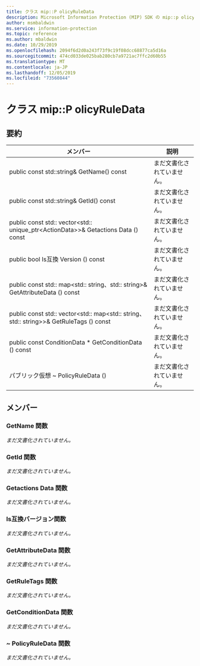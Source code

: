 ```yaml
---
title: クラス mip::P olicyRuleData
description: Microsoft Information Protection (MIP) SDK の mip::p olicyruledata クラスについて説明します。
author: msmbaldwin
ms.service: information-protection
ms.topic: reference
ms.author: mbaldwin
ms.date: 10/29/2019
ms.openlocfilehash: 2094f6d2d0a243f73f9c19f08dcc68877ca5d16a
ms.sourcegitcommit: 474cd033de025bab280cb7a9721ac7ffc2d60b55
ms.translationtype: MT
ms.contentlocale: ja-JP
ms.lasthandoff: 12/05/2019
ms.locfileid: "73560844"
---
```

# <a name="class-mippolicyruledata"></a>クラス mip::P olicyRuleData 
  
## <a name="summary"></a>要約
 メンバー                        | 説明                                
--------------------------------|---------------------------------------------
public const std::string& GetName() const  | まだ文書化されていません。
public const std::string& GetId() const  | まだ文書化されていません。
public const std:: vector\<std:: unique_ptr\<ActionData\>\>& Getactions Data () const  | まだ文書化されていません。
public bool Is互換 Version () const  | まだ文書化されていません。
public const std:: map\<std:: string、std:: string\>& GetAttributeData () const  | まだ文書化されていません。
public const std:: vector\<std:: map\<std:: string、std:: string\>\>& GetRuleTags () const  | まだ文書化されていません。
public const ConditionData * GetConditionData () const  | まだ文書化されていません。
パブリック仮想 ~ PolicyRuleData ()  | まだ文書化されていません。
  
## <a name="members"></a>メンバー
  
### <a name="getname-function"></a>GetName 関数
_まだ文書化されていません。_

  
### <a name="getid-function"></a>GetId 関数
_まだ文書化されていません。_

  
### <a name="getactionsdata-function"></a>Getactions Data 関数
_まだ文書化されていません。_

  
### <a name="iscompatibleversion-function"></a>Is互換バージョン関数
_まだ文書化されていません。_

  
### <a name="getattributedata-function"></a>GetAttributeData 関数
_まだ文書化されていません。_

  
### <a name="getruletags-function"></a>GetRuleTags 関数
_まだ文書化されていません。_

  
### <a name="getconditiondata-function"></a>GetConditionData 関数
_まだ文書化されていません。_

  
### <a name="policyruledata-function"></a>~ PolicyRuleData 関数
_まだ文書化されていません。_
